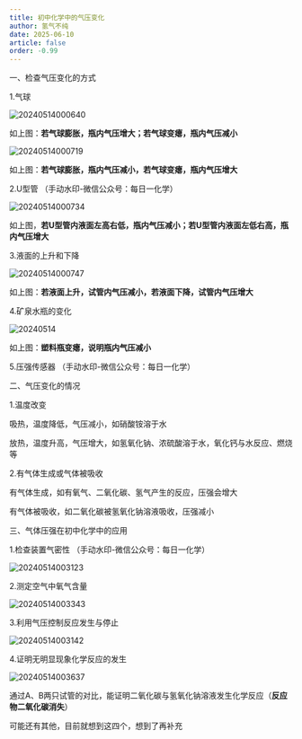 ```yaml
---
title: 初中化学中的气压变化
author: 氢气不纯
date: 2025-06-10
article: false
order: -0.99
---
```


一、检查气压变化的方式

1.气球

![20240514000640](https://img.edaychem.cn//img/20240514000640.jpg)​

如上图：**若气球膨胀，瓶内气压增大；若气球变瘪，瓶内气压减小**

![20240514000719](https://img.edaychem.cn//img/20240514000719.jpg)​

如上图：**若气球膨胀，瓶内气压减小，若气球变瘪，瓶内气压增大**

2.U型管	（手动水印-微信公众号：每日一化学）

![20240514000734](https://img.edaychem.cn//img/20240514000734.jpg)​

如上图，**若U型管内液面左高右低，瓶内气压减小；若U型管内液面左低右高，瓶内气压增大**

3.液面的上升和下降

![20240514000747](https://img.edaychem.cn//img/20240514000747.jpg)​

如上图：**若液面上升，试管内气压减小，若液面下降，试管内气压增大**

4.矿泉水瓶的变化

![20240514](https://img.edaychem.cn//img/20240514.jpg)

如上图：**塑料瓶变瘪，说明瓶内气压减小**

5.压强传感器	（手动水印-微信公众号：每日一化学）

二、气压变化的情况

1.温度改变

吸热，温度降低，气压减小，如硝酸铵溶于水

放热，温度升高，气压增大，如氢氧化钠、浓硫酸溶于水，氧化钙与水反应、燃烧等

2.有气体生成或气体被吸收

有气体生成，如有氧气、二氧化碳、氢气产生的反应，压强会增大

有气体被吸收，如二氧化碳被氢氧化钠溶液吸收，压强减小

三、气体压强在初中化学中的应用

1.检查装置气密性	（手动水印-微信公众号：每日一化学）

![20240514003123](https://img.edaychem.cn//img/20240514003123.jpg)​

2.测定空气中氧气含量

![20240514003343](https://img.edaychem.cn//img/20240514003343.jpg)​

3.利用气压控制反应发生与停止

![20240514003142](https://img.edaychem.cn//img/20240514003142.jpg)​

4.证明无明显现象化学反应的发生

![20240514003637](https://img.edaychem.cn//img/20240514003637.jpg)​

通过A、B两只试管的对比，能证明二氧化碳与氢氧化钠溶液发生化学反应（**反应物二氧化碳消失**）

可能还有其他，目前就想到这四个，想到了再补充

‍
